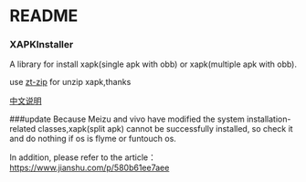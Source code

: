 # README #

### XAPKInstaller ###

A library for install xapk(single apk with obb) or xapk(multiple apk with obb).

use [zt-zip](<https://github.com/zeroturnaround/zt-zip>) for unzip xapk,thanks

[中文说明](./README_zh.md)

###update
Because Meizu and vivo have modified the system installation-related classes,xapk(split apk) cannot be successfully installed, so check it and do nothing if os is flyme or funtouch os.

In addition, please refer to the article：https://www.jianshu.com/p/580b61ee7aee
